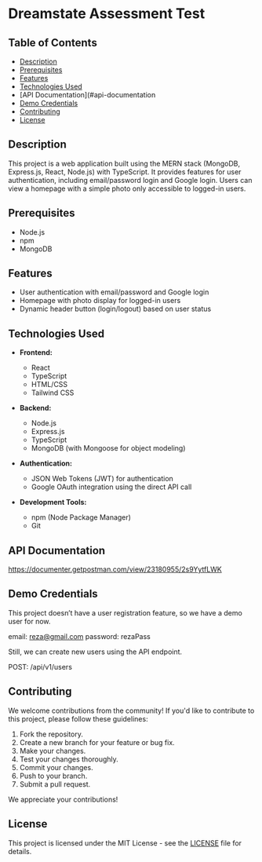 # Dreamstate Assessment Test

## Table of Contents

- [Description](#description)
- [Prerequisites](#prerequisites)
- [Features](#features)
- [Technologies Used](#technologies-used)
- [API Documentation](#api-documentation
- [Demo Credentials](#demo-credentials)
- [Contributing](#contributing)
- [License](#license)

## Description

This project is a web application built using the MERN stack (MongoDB, Express.js, React, Node.js) with TypeScript. It provides features for user authentication, including email/password login and Google login. Users can view a homepage with a simple photo only accessible to logged-in users.

## Prerequisites

- Node.js
- npm
- MongoDB

## Features

- User authentication with email/password and Google login
- Homepage with photo display for logged-in users
- Dynamic header button (login/logout) based on user status

## Technologies Used

- **Frontend:**
  - React
  - TypeScript
  - HTML/CSS
  - Tailwind CSS
  
- **Backend:**
  - Node.js
  - Express.js
  - TypeScript
  - MongoDB (with Mongoose for object modeling)
  
- **Authentication:**
  - JSON Web Tokens (JWT) for authentication
  - Google OAuth integration using the direct API call
  
- **Development Tools:**
  - npm (Node Package Manager)
  - Git

## API Documentation

https://documenter.getpostman.com/view/23180955/2s9YytfLWK

## Demo Credentials

This project doesn’t have a user registration feature, so we have a demo user for now.

email: reza@gmail.com
password: rezaPass

Still, we can create new users using the API endpoint.

POST: /api/v1/users

## Contributing

We welcome contributions from the community! If you'd like to contribute to this project, please follow these guidelines:

1. Fork the repository.
2. Create a new branch for your feature or bug fix.
3. Make your changes.
4. Test your changes thoroughly.
5. Commit your changes.
6. Push to your branch.
7. Submit a pull request.

We appreciate your contributions!

## License

This project is licensed under the MIT License - see the [LICENSE](LICENSE) file for details.
